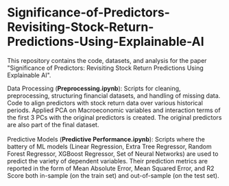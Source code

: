 # Significance-of-Predictors-Revisiting-Stock-Return-Predictions-Using-Explainable-AI
This repository contains the code, datasets, and analysis for the paper "Significance of Predictors: Revisiting Stock Return Predictions Using Explainable AI". 

Data Processing (**Preprocessing.ipynb**): Scripts for cleaning, preprocessing, structuring financial datasets, and handling of missing data. Code to align predictors with stock return data over various historical periods. Applied PCA on Macroeconomic variables and interaction terms of the first 3 PCs with the original predictors is created. The original predictors are also part of the final dataset.<br />
<br />
Predictive Models (**Predictive Performance.ipynb**): Scripts where the battery of ML models (Linear Regression, Extra Tree Regressor, Random Forest Regressor, XGBoost Regressor, Set of Neural Networks) are used to predict the variety of dependent variables. Their prediction metrics are reported in the form of Mean Absolute Error, Mean Squared Error, and R2 Score both in-sample (on the train set) and out-of-sample (on the test set).
